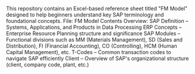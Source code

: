This repository contains an Excel-based reference sheet titled "FM Model" designed to help beginners understand key SAP terminology and foundational concepts.
File: FM Model
Contents Overview:
SAP Definition – Systems, Applications, and Products in Data Processing
ERP Concepts – Enterprise Resource Planning structure and significance
SAP Modules – Functional divisions such as MM (Materials Management), SD (Sales and Distribution), FI (Financial Accounting), CO (Controlling), HCM (Human Capital Management), etc.
T-Codes – Common transaction codes to navigate SAP efficiently
Client – Overview of SAP's organizational structure (client, company code, plant, etc.)
